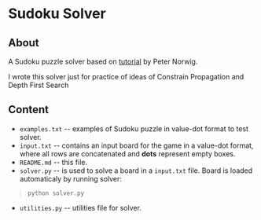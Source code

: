 # Sudoku Solver

## About
A Sudoku puzzle solver based on [tutorial](http://norvig.com/sudoku.html) by Peter Norwig.

I wrote this solver just for practice of ideas of Constrain Propagation and Depth First Search

## Content
- `examples.txt` -- examples of Sudoku puzzle in value-dot format to test solver.
- `input.txt` -- contains an input board for the game in a value-dot format, where all rows are concatenated and **dots** represent empty boxes.
- `README.md` -- this file.
- `solver.py` -- is used to solve a board in a `input.txt` file. Board is loaded automaticaly by running solver: 
> `python solver.py`
- `utilities.py` -- utilities file for solver.
